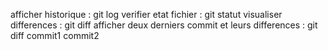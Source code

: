 afficher historique : git log
verifier etat fichier : git statut
visualiser differences : git diff
afficher deux derniers commit et leurs differences : git diff commit1 commit2

